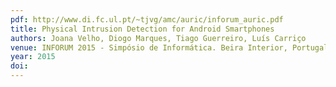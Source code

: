 ```yaml
---
pdf: http://www.di.fc.ul.pt/~tjvg/amc/auric/inforum_auric.pdf
title: Physical Intrusion Detection for Android Smartphones
authors: Joana Velho, Diogo Marques, Tiago Guerreiro, Luís Carriço
venue: INFORUM 2015 - Simpósio de Informática. Beira Interior, Portugal, Setembro, 2015
year: 2015
doi: 
---
```

